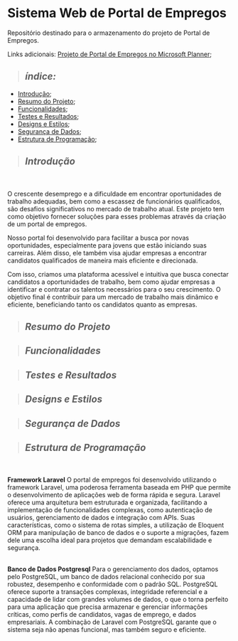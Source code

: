 # Sistema Web de Portal de Empregos
Repositório destinado para o armazenamento do projeto de Portal de Empregos.

Links adicionais:
[Projeto de Portal de Empregos no Microsoft Planner](https://tasks.office.com/sesisenaispedu.onmicrosoft.com/pt-BR/Home/Planner/#/plantaskboard?groupId=05a234ff-ff93-43f3-8747-be6ad97af327&planId=_DgOSemx7EGJhpI5lBygGGQAAUNp);


>  ## _índice:_

- [Introdução](#introdução);
- [Resumo do Projeto](#resumo-do-projeto);
- [Funcionalidades](#funcionalidades);
- [Testes e Resultados](#testes-e-resultados);
- [Designs e Estilos](#designs-e-estilos);
- [Segurança de Dados](#segurança-de-dados);
- [Estrutura de Programação](#estrutura-de-programação);

>  ## _Introdução_
<br><br>
O crescente desemprego e a dificuldade em encontrar oportunidades de trabalho adequadas, bem como a escassez de funcionários qualificados, são desafios significativos no mercado de trabalho atual. Este projeto tem como objetivo fornecer soluções para esses problemas através da criação de um portal de empregos.

Nosso portal foi desenvolvido para facilitar a busca por novas oportunidades, especialmente para jovens que estão iniciando suas carreiras. Além disso, ele também visa ajudar empresas a encontrar candidatos qualificados de maneira mais eficiente e direcionada.

Com isso, criamos uma plataforma acessível e intuitiva que busca conectar candidatos a oportunidades de trabalho, bem como ajudar empresas a identificar e contratar os talentos necessários para o seu crescimento. O objetivo final é contribuir para um mercado de trabalho mais dinâmico e eficiente, beneficiando tanto os candidatos quanto as empresas.

> ## _Resumo do Projeto_

> ## _Funcionalidades_

> ## _Testes e Resultados_

> ## _Designs e Estilos_

> ## _Segurança de Dados_

> ## _Estrutura de Programação_
<br><br>
**Framework Laravel**
O portal de empregos foi desenvolvido utilizando o framework Laravel, uma poderosa ferramenta baseada em PHP que permite o desenvolvimento de aplicações web de forma rápida e segura. Laravel oferece uma arquitetura bem estruturada e organizada, facilitando a implementação de funcionalidades complexas, como autenticação de usuários, gerenciamento de dados e integração com APIs. Suas características, como o sistema de rotas simples, a utilização de Eloquent ORM para manipulação de banco de dados e o suporte a migrações, fazem dele uma escolha ideal para projetos que demandam escalabilidade e segurança.
<br><br>

**Banco de Dados Postgresql**
Para o gerenciamento dos dados, optamos pelo PostgreSQL, um banco de dados relacional conhecido por sua robustez, desempenho e conformidade com o padrão SQL. PostgreSQL oferece suporte a transações complexas, integridade referencial e a capacidade de lidar com grandes volumes de dados, o que o torna perfeito para uma aplicação que precisa armazenar e gerenciar informações críticas, como perfis de candidatos, vagas de emprego, e dados empresariais. A combinação de Laravel com PostgreSQL garante que o sistema seja não apenas funcional, mas também seguro e eficiente.

